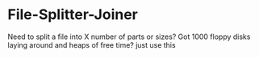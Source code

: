 # File-Splitter-Joiner
Need to split a file into X number of parts or sizes? Got 1000 floppy disks laying around and heaps of free time? just use this

